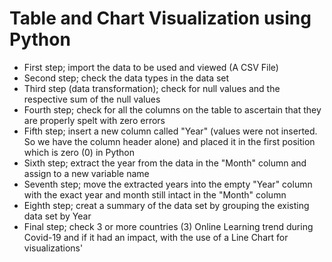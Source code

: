 # Table and Chart Visualization using Python
- First step; import the data to be used and viewed (A CSV File)
- Second step; check the data types in the data set
- Third step (data transformation); check for null values and the respective sum of the null values
- Fourth step; check for all the columns on the table to ascertain that they are properly spelt with zero errors
- Fifth step; insert a new column called "Year" (values were not inserted. So we have the column header alone) and placed it in the first position which is zero (0) in Python
- Sixth step; extract the year from the data in the "Month" column and assign to a new variable name
- Seventh step; move the extracted years into the empty "Year" column with the exact year and month still intact in the "Month" column
- Eighth step; creat a summary of the data set by grouping the existing data set by Year
- Final step; check 3 or more countries (3) Online Learning trend during Covid-19 and if it had an impact, with the use of a Line Chart for visualizations' 

